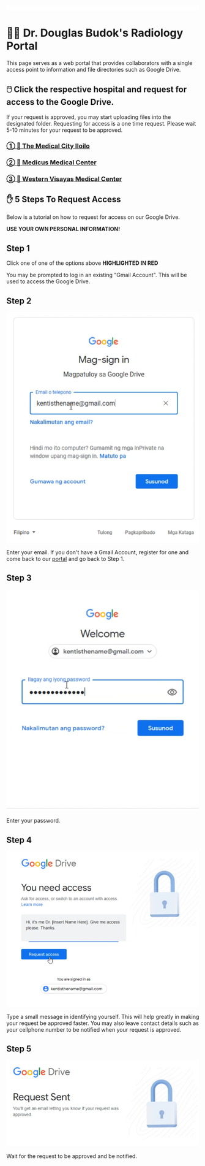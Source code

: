 ![image](placeholder.png)
# 👨‍⚕️ Dr. Douglas Budok's Radiology Portal 
This page serves as a web portal that provides collaborators with a single access point to information and file directories such as Google Drive.


## 🖱️ Click the respective hospital and request for access to the Google Drive.
If your request is approved, you may start uploading files into the designated folder.
Requesting for access is a one time request.
Please wait 5-10 minutes for your request to be approved.


### [① 🏥 The Medical City Iloilo ](https://drive.google.com/drive/folders/1Oli8-FsKlBs2TlBeY-HgykXdQsqHss8c?usp=sharing)
### [② 🏥 Medicus Medical Center ](https://drive.google.com/drive/folders/1XDL81PD1TQwQH-oEE0wXQh_1isFGkrse?usp=sharing)
### [③ 🏥 Western Visayas Medical Center ](https://drive.google.com/drive/folders/15L-2_NJbmHVreGEuEdKyQnsCjwTxcVum?usp=sharing)



## ✋ 5 Steps To Request Access
Below is a tutorial on how to request for access on our Google Drive.

**USE YOUR OWN PERSONAL INFORMATION!**


## Step 1
Click one of one of the options above **HIGHLIGHTED IN RED**

You may be prompted to log in an existing "Gmail Account". This will be used to access the Google Drive.

## Step 2
![Step 2](step2.png)

Enter your email. If you don't have a Gmail Account, register for one and come back to our [portal](https://rad.kiku.xyz/) and go back to Step 1.

## Step 3
![Step 3](step3.png) 

Enter your password.

## Step 4
![Step 4](step4.png)

Type a small message in identifying yourself. This will help greatly in making your request be approved faster. You may also leave contact details such as your cellphone number to be notified when your request is approved.

## Step 5
![Step 5](step5.png)

Wait for the request to be approved and be notified.
